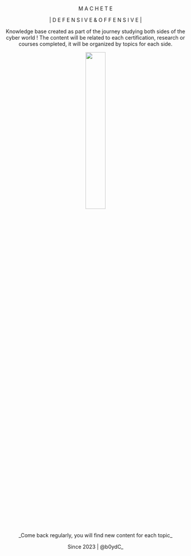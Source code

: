 <p align="center" width="100%"> M A C H E T E</p>

<p align="center" width="100%">| D E F E N S I V E  &  O F F E N S I V E | </p>

<p align="center" width="100%">Knowledge base created as part of the journey studying both sides of the cyber world !
The content will be related to each certification, research or courses completed, it will be organized by topics for each side.

<p align="center" width="100%"><img width="33%" src="https://github.com/machetevault/machete/assets/142649592/f94f9590-f31b-479a-b6c9-e17b03c98073"></p>

<p align="center" width="100%"> _Come back regularly, you will find new content for each topic_</p>

<p align="center" width="100%">Since 2023 | @b0ydC_</p>
